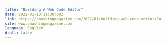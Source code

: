 ```yaml
---
title: "Building A Web Code Editor"
date: 2022-01-13T11:30:00Z
link: https://smashingmagazine.com/2022/01/building-web-code-editor/?utm_medium=RSS&utm_source=news.12bit.vn
site: www.smashingmagazine.com
language: English
draft: false
---
```

